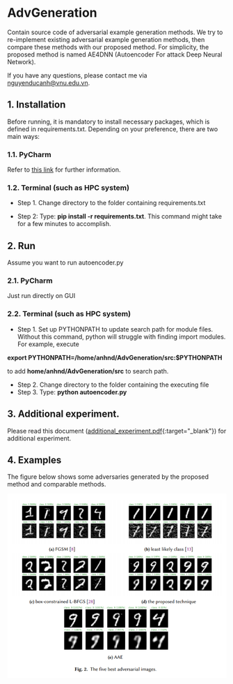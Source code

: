 # AdvGeneration

Contain source code of adversarial example generation methods. We try to re-implement existing adversarial example
generation methods, then compare these methods with our proposed method. For simplicity, the proposed method is named
AE4DNN (Autoencoder For attack Deep Neural Network).

If you have any questions, please contact me via nguyenducanh@vnu.edu.vn.

## 1. Installation

Before running, it is mandatory to install necessary packages, which is defined in requirements.txt. Depending on your
preference, there are two main ways:

### 1.1. PyCharm

Refer to <a href="https://www.jetbrains.com/help/pycharm/managing-dependencies.html"> this link</a> for further
information.

### 1.2. Terminal (such as HPC system)

- Step 1. Change directory to the folder containing requirements.txt

- Step 2: Type: **pip install -r requirements.txt**. This command might take for a few minutes to accomplish.

## 2. Run

Assume you want to run autoencoder.py

### 2.1. PyCharm

Just run directly on GUI

### 2.2. Terminal (such as HPC system)

- Step 1. Set up PYTHONPATH to update search path for module files. Without this command, python will struggle with
  finding import modules. For example, execute

**export PYTHONPATH=/home/anhnd/AdvGeneration/src:$PYTHONPATH**

to add **home/anhnd/AdvGeneration/src** to search path.

- Step 2. Change directory to the folder containing the executing file
- Step 3. Type: **python autoencoder.py**

## 3. Additional experiment.

Please read this document ([additional_experiment.pdf](https://drive.google.com/file/d/1kkoKLJ_aIRjqbKIiWFvF-C37zd7wa8iR/view?usp=sharing){:target="_blank"}) for additional experiment.

[comment]: <> (## 3. Experimental results)

[comment]: <> (AE4DNN is compared with FGSM, l.l. class, box-constrained L-BFGS,)

[comment]: <> (Carnili-Wagner <img src="https://render.githubusercontent.com/render/math?math=||L||_2"> attack, and AAE to demonstrate)

[comment]: <> (how it mitigates the trade-off and unstable transferable rate. Specifically, the experiment addresses the following)

[comment]: <> (research questions:)

[comment]: <> (- Does AE4DNN produce high quality of adversaries compared to other methods? &#40;RQ1&#41;)

[comment]: <> (- Does AE4DNN require low computational cost compared to other methods? &#40;RQ2&#41;)

[comment]: <> (- Does AE4DNN effectively when dealing with a set of new input vectors? &#40;generalization ability&#41; &#40;RQ3&#41;)

[comment]: <> (- Does the generated adversaries from AE4DNN benefit for attacking other models? &#40;transferable ability&#41; &#40;RQ4&#41;)

[comment]: <> (The research chooses MNIST which is a popular publicly-available dataset for evaluation. The training set contains)

[comment]: <> (50,000 samples. The test set has 10,000 samples. Each sample on the dataset is an image with 28 pixels in width and 28)

[comment]: <> (pixels in height. The value of each pixel is in range of 0 and 255, which indicates the lightness or darkness of that)

[comment]: <> (pixel. Adversarial example in this experiment is called adversarial image for simplicity.)

[comment]: <> (### 3.1. Quality of adversaries in terms of <img src="https://render.githubusercontent.com/render/math?math=||L||_2"> distance.)

[comment]: <> (In practice, machine learning testers have no idea about the best value of configurations. Therefore, the testers)

[comment]: <> (usually use the strategy try-and-check until they find out the optimal configuration. The experiment in this section)

[comment]: <> (follows this strategy. For FGSM, the value of 𝜖 changed from 0.1 to 0.3 with a step of 0.05. For least likely class,)

[comment]: <> (the value of 𝜖 changed from 0.1 to 0.3 with a step of 0.03 and the number of iterations is 4. Concerning)

[comment]: <> (box-constrained L-BFGS, the value of 𝜖 changed from 0.001 to 0.0035 with a step of 0.0005 and the number of iterations)

[comment]: <> (is 20.)

[comment]: <> (![box plots]&#40;./images/box_plotsv3.png&#41;)

[comment]: <> (### 3.2 Experiment with other autoencoder architectures)

[comment]: <> (#### 3.2.1 Autoencoder 1)

[comment]: <> (The architecture is described as follow:)

[comment]: <> (The average||L||2 distance and the corresponding number of adversaries with different values of β in AE4DNN. Good values)

[comment]: <> (of β are marked in bold)

[comment]: <> (|     β   | 0.0005 | 0.001 | 0.002 | 0.003 | 0.004 | 0.005 |)

[comment]: <> (|:------:|:------:|:-----:|:-----:|:-----:|:-----:|:-----:|)

[comment]: <> (| AVG L2 |   6.4  |  6.4  |  6.62 |  6.71 |  6.6  |  6.73 |)

[comment]: <> (|  # adv |   825  |  856  |  876  |  883  |  883  |  882  |)

[comment]: <> (The average||L||2 distance and the corresponding number of adversaries with different values of φ &#40;AAE&#41;.)

[comment]: <> (|     φ   | 0.01 | 0.02 | 0.03 | 0.04 | 0.05 |)

[comment]: <> (|:------:|:----:|:----:|:----:|:----:|:----:|)

[comment]: <> (| AVG L2 | 6.11 | 6.32 | 6.47 | 6.49 | 6.65 |)

[comment]: <> (|  # adv |  99  |  652 |  827 |  843 |  879 |)

[comment]: <> (The comparison between AE4DNN and AAE in terms of generalization. Target label is 7. Better values are marked in bold. The)

[comment]: <> (total time to perform 10k-attack, 20k-attack, and 40k-attack are approximate to 1.6 seconds, 3.1 seconds, and 6.3)

[comment]: <> (second, respectively.These attacks do not need to train the autoencoder.)

[comment]: <> (| Config |      &#40;β, φ&#41;      |)

[comment]: <> (|:------:|:--------------:|)

[comment]: <> (|    A   | &#40;0.0005, 0.03&#41; |)

[comment]: <> (|    B   |  &#40;0.0005, 0.04 |)

[comment]: <> (|    C   |  &#40;0.002, 0.05&#41; |)

[comment]: <> (| Config |    Average L2    |  | Average Adversarial rate &#40;%&#41; |      |)

[comment]: <> (|:------:|--------|:----------:|------------------------------|------|)

[comment]: <> (|        | AE4DNN | AAE        | AE4DNN                       | AAE  |)

[comment]: <> (|    A   | **6.49**   |    6.57    | 82.8                         | **82.9** |)

[comment]: <> (|    B   | **6.49**   |     6.6    | 82.8                         | **84.4** |)

[comment]: <> (|    C   | **6.7**    |    6.76    | 88.7                         | **89.1** |)

[comment]: <> (The transferable rate between AE4DNN and AAE with different DNN models. Better values are marked in bold)

[comment]: <> (| Config | VGG-13 &#40;%&#41; |      | VGG-16 &#40;%&#41; |      | LeNet-5 &#40;%&#41; |      | AlextNet &#40;%&#41; |     |)

[comment]: <> (|:------:|------------|:----:|------------|------|-------------|------|--------------|-----|)

[comment]: <> (|        | AE4DNN     | AAE  | AE4DNN     | AAE  | AE4DNN      | AAE  | AE4DNN       | AAE |)

[comment]: <> (|    A   | 18         | 13.8 | 21.2       | 11   | 11.8        | 0.8  | 0.2          | 2.8 |)

[comment]: <> (|    B   | 18         | 36.4 | 21.2       | 43.5 | 11.8        | 11.7 | 0.2          | 2.6 |)

[comment]: <> (|    C   | 27         | 51.6 | 30.4       | 36.4 | 2.9         | 4.9  | 3.9          | 0.9 |)

[comment]: <> (#### 3.2.2 Autoencoder 2)

[comment]: <> (The architecture is described as follow:)

[comment]: <> (The average||L||2 distance and the corresponding number of adversaries with different values of β in AE4DNN. Good values)

[comment]: <> (of β are marked in bold)

[comment]: <> (|     β   | 0.0005 | 0.001 | 0.002 | 0.003 | 0.004 | 0.005 |)

[comment]: <> (|:------:|:------:|:-----:|:-----:|:-----:|:-----:|:-----:|)

[comment]: <> (| AVG L2 |  4.87  |  6.82 |  6.77 |  7.74 |  7.57 |  7.49 |)

[comment]: <> (|  # adv |   553  |  870  |  872  |  883  |  883  |  880  |)

[comment]: <> (The average||L||2 distance and the corresponding number of adversaries with different values of φ &#40;AAE&#41;.)

[comment]: <> (|    φ    | 0.01 | 0.02 | 0.03 | 0.04 | 0.05 |)

[comment]: <> (|:------:|:----:|:----:|:----:|:----:|:----:|)

[comment]: <> (| AVG L2 | 4.25 | 4.92 | 6.16 | 7.55 | 8.12 |)

[comment]: <> (|  # adv |  39  |  159 |  607 |  782 |  883 |)

[comment]: <> (The comparison between AE4DNN and AAE in terms of generalization. Target label is 7. Better values are marked in bold. The)

[comment]: <> (total time to perform 10k-attack, 20k-attack, and 40k-attack are approximate to 1.6 seconds, 3.1 seconds, and 6.3)

[comment]: <> (second, respectively.These attacks do not need to train the autoencoder.)

[comment]: <> (| Config |      &#40;β, φ&#41;      |)

[comment]: <> (|:------:|:--------------:|)

[comment]: <> (|    A   | &#40;0.0005, 0.02&#41; |)

[comment]: <> (|    B   |  &#40;0.003, 0.04 |)

[comment]: <> (|    C   |  &#40;0.004, 0.04&#41; |)


[comment]: <> (| Config | Average L2|            |   Average Adversarial rate &#40;%&#41;     |  |)

[comment]: <> (|:------:|:------:|:----------:|:------:|:----------------------------:|)

[comment]: <> (|        | AE4DNN |     AAE    | AE4DNN |              AAE             |)

[comment]: <> (|    A   |  **4.99**  |    5.14    |  **55.35** |             16.37            |)

[comment]: <> (|    B   |  7.85  |    **7.62**    |  **89.47** |             78.32            |)

[comment]: <> (|    C   |  7.67  |    **7.62**    |  **89.09** |             78.32            |)

[comment]: <> (The transferable rate between AE4DNN and AAE with different DNN models. Better values are marked in bold)

[comment]: <> (| Config | VGG-13 &#40;%&#41; |      | VGG-16 &#40;%&#41; |      | LeNet-5 &#40;%&#41; |      | AlextNet &#40;%&#41; |     |)

[comment]: <> (|:------:|------------|:----:|------------|------|-------------|------|--------------|-----|)

[comment]: <> (|        | AE4DNN     | AAE  | AE4DNN     | AAE  | AE4DNN      | AAE  | AE4DNN       | AAE |)

[comment]: <> (|    A   | **18.5**   | 12.3 | **43.8**   | 16   | **4.3**        | 3.3  | **18.1**          | 12.2 |)

[comment]: <> (|    B   | **67.3**   | 44.1 | **77.5**   | 54.1 | **10.8**        | 5.7 | **59.5**          | 44.6 |)

[comment]: <> (|    C   | 40.8       | **44.1** | **81.8**| 54.1 | 4.5         | **5.7**  | **55.25**          | 44.6 |)

## 4. Examples

The figure below shows some adversaries generated by the proposed method and comparable methods.

![image results](./images/best_adv.png)

[comment]: <> (# Useful command)

[comment]: <> (### download file 0_to_1.png from server)

[comment]: <> (scp -P 22033 anhnd@uet-hpc.remote.hpc.farm:/home/anhnd/AdvGeneration/data/mnist/model/0_to_1.png)

[comment]: <> (/Users/ducanhnguyen/Documents)

[comment]: <> (### download folder model from server)

[comment]: <> (scp -P 22033 -r anhnd@uet-hpc.remote.hpc.farm:/home/anhnd/AdvGeneration/data/mnist/model /Users/ducanhnguyen/Documents)

[comment]: <> (### upload local folder src to server)

[comment]: <> (scp -P 22033 -r /Users/ducanhnguyen/Documents/PycharmProjects/AdvGeneration/src anhnd@uet-hpc.remote.hpc.farm:)

[comment]: <> (/home/anhnd/AdvGeneration)

